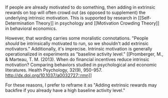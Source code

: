 If people are already motivated to do something, then adding in extrinsic rewards on top will often crowd out (as opposed to supplement) the underlying intrinsic motivation. This is supported by research in [[Self-Determination Theory]] in psychology and [[Motivation Crowding Theory]] in behavioral economics.

However, that wording carries some moralistic connotations. "People *should* be intrinsically motivated to run, so we shouldn't add extrinsic motivators." Additionally, it's imprecise. Intrinsic motivation is generally operationalized in experiments as "baseline activity level." [[Promberger, M., & Marteau, T. M. (2013). When do financial incentives reduce intrinsic motivation? Comparing behaviors studied in psychological and economic literatures. Health Psychology, 32(9), 950-957. http://dx.doi.org/10.1037/a0032727::rmn]]

For these reasons, I prefer to reframe it as "Adding extrinsic rewards may backfire if you already have a high baseline activity level."